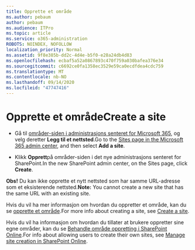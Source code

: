 ```yaml
---
title: Opprette et område
ms.author: pebaum
author: pebaum
ms.audience: ITPro
ms.topic: article
ms.service: o365-administration
ROBOTS: NOINDEX, NOFOLLOW
localization_priority: Normal
ms.assetid: 9f8e385b-dd2c-4d4e-b5f0-e28a24db4d83
ms.openlocfilehash: ecbaf5a52a0867893c470f759a030bafea376e34
ms.sourcegitcommit: c6692ce0fa1358ec3529e59ca0ecdfdea4cdc759
ms.translationtype: MT
ms.contentlocale: nb-NO
ms.lasthandoff: 09/14/2020
ms.locfileid: "47747416"
---
```

# <a name="create-a-site"></a><span data-ttu-id="6fceb-102">Opprette et område</span><span class="sxs-lookup"><span data-stu-id="6fceb-102">Create a site</span></span>

- <span data-ttu-id="6fceb-103">Gå til [områder-siden i administrasjons senteret for Microsoft 365](https://portal.office.com/adminportal/home#/SitesList), og velg deretter **Legg til et nettsted**.</span><span class="sxs-lookup"><span data-stu-id="6fceb-103">Go to the [Sites page in the Microsoft 365 admin center](https://portal.office.com/adminportal/home#/SitesList), and then select **Add a site**.</span></span> 
    
- <span data-ttu-id="6fceb-104">Klikk **Opprett**på områder-siden i det nye administrasjons senteret for SharePoint.</span><span class="sxs-lookup"><span data-stu-id="6fceb-104">In the new SharePoint admin center, on the Sites page, click **Create**.</span></span> 
    
<span data-ttu-id="6fceb-105">**Obs!** Du kan ikke opprette et nytt nettsted som har samme URL-adresse som et eksisterende nettsted.</span><span class="sxs-lookup"><span data-stu-id="6fceb-105">**Note:** You cannot create a new site that has the same URL with an existing site.</span></span> 
  
<span data-ttu-id="6fceb-106">Hvis du vil ha mer informasjon om hvordan du oppretter et område, kan du se [opprette et område](https://go.microsoft.com/fwlink/?linkid=866295).</span><span class="sxs-lookup"><span data-stu-id="6fceb-106">For more info about creating a site, see [Create a site](https://go.microsoft.com/fwlink/?linkid=866295).</span></span>
  
<span data-ttu-id="6fceb-107">Hvis du vil ha informasjon om hvordan du tillater at brukere oppretter sine egne områder, kan du se [Behandle område oppretting i SharePoint Online](https://go.microsoft.com/fwlink/?linkid=866296).</span><span class="sxs-lookup"><span data-stu-id="6fceb-107">For info about allowing users to create their own sites, see [Manage site creation in SharePoint Online](https://go.microsoft.com/fwlink/?linkid=866296).</span></span>
  

